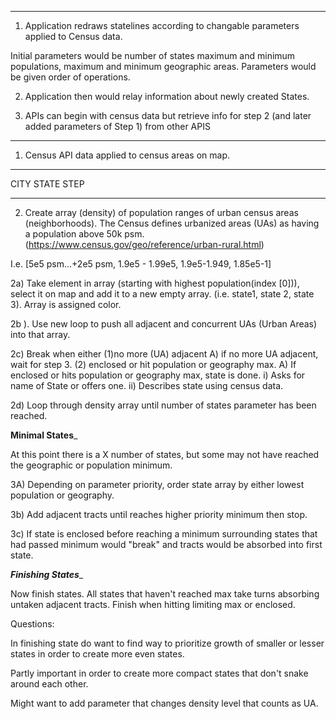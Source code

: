 *************************
1) Application redraws statelines according to changable parameters
applied to Census data.

Initial parameters would be number of states maximum and minimum populations, maximum and minimum geographic areas. Parameters would be given order of operations.

2) Application then would relay information about newly created States.

3) APIs can begin with census data but retrieve info for step 2 (and later added parameters of Step 1) from other APIS

__________________________________________________

1) Census API data applied to census areas on map.
****
CITY STATE STEP
****
2) Create array (density) of population ranges of urban census areas (neighborhoods). The Census defines urbanized areas (UAs) as having a population above 50k psm. (https://www.census.gov/geo/reference/urban-rural.html)

 I.e. [5e5 psm...+2e5 psm, 1.9e5 - 1.99e5, 1.9e5-1.949, 1.85e5-1]

  2a) Take element in array (starting with highest population(index [0])), select it on map and add it to a new empty array. (i.e. state1, state 2, state 3). Array is assigned color.

  2b ). Use new loop to push all adjacent and concurrent UAs (Urban Areas) into that array.

  2c) Break when either
   (1)no more (UA) adjacent
      A) if no more UA adjacent, wait for step 3.
   (2) enclosed or hit population or geography max.
      A) If enclosed or hits population or geography max, state is done.
        i) Asks for name of State or offers one.
        ii) Describes state using census data.

  2d) Loop through density array until number of states parameter has been reached.

  ________________Minimal States_________________

  At this point there is a X number of states, but some may not have reached the geographic or population minimum.

  3A) Depending on parameter priority, order state array by either lowest population or geography.

  3b) Add adjacent tracts until reaches higher priority minimum then stop.

  3c) If state is enclosed before reaching a minimum surrounding states that had passed minimum would "break" and tracts would be absorbed into first state.

  _______________Finishing States________________

  Now finish states. All states that haven't reached max take turns absorbing untaken adjacent
  tracts. Finish when hitting limiting max or enclosed.



  Questions:

  In finishing state do want to find way to prioritize growth of smaller or lesser states in order to create more even states.

  Partly important in order to create more compact states that don't snake around each other.

  Might want to add parameter that changes density level that counts as UA.












